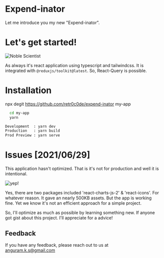 # **Expend-inator**

Let me introduce you my new "Expend-inator".

# **Let's get started!**

![Noble Scientist](https://media.giphy.com/media/11PEptfDmR4vjW/giphy.gif)

As always it's react application using typescript and tailwindcss.
It is integrated with `@reduxjs/toolkit@latest`.
So, React-Query is possible.

# **Installation**

npx degit https://github.com/retr0c0de/expend-inator my-app

```bash
  cd my-app
  yarn
```

```bash
Development  : yarn dev
Production   : yarn build
Prod Preview : yarn serve
```

# Issues [2021/06/29]

This application hasn't optimized. That is it's not for production and
well it is intentional.

![yep!](https://media.giphy.com/media/JeMOaDsmCnJvHd7OJR/giphy-downsized.gif)

Yes, there are two packages included 'react-charts-js-2' & 'react-icons'.
For whatever reason. It gave an nearly 500KB assets. But the app is working fine.
Yet we know it's not an efficient approach for a simple project.

So, I'll optimize as much as possible by learning something new.
If anyone got gist about this project. I'll appreciate for a advice!

<!-- ![Gentleman](https://media.giphy.com/media/UV5HWyLH0OcfpuPkbi/giphy.gif) -->

## Feedback

If you have any feedback, please reach out to us at anguram.k.s@gmail.com
